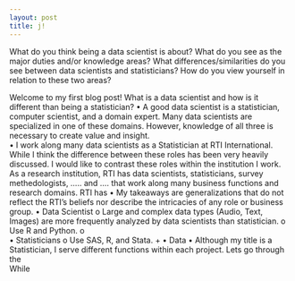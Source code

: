 ```yaml
---
layout: post
title: j!
---
```


What do you think being a data scientist is about?  What do you see as the major duties and/or knowledge areas?  What differences/similarities do you see between data scientists and statisticians?  How do you view yourself in relation to these two areas?

 Welcome to my first blog post! 
What is a data scientist and how is it different than being a statistician?
•	A good data scientist is a statistician, computer scientist, and a domain expert. Many data scientists are specialized in one of these domains. However, knowledge of all three is necessary to create value and insight.  
•	I work along many data scientists as a Statistician at RTI International. While I think the difference between these roles has been very heavily discussed. I would like to contrast these roles within the institution I work. As a research institution, RTI has data scientists, statisticians, survey methedologists, ….. and ….  that work along many business functions and research domains. RTI has 
•	My takeaways are generalizations that do not reflect the RTI’s beliefs nor describe the intricacies of any role or business group.
•	Data Scientist
o	Large and complex data types (Audio, Text, Images) are more frequently analyzed by data scientists than statistician. 
o	Use R and Python. 
o	
•	Statisticians 
o	Use SAS, R, and Stata. +
•	Data
•	Although my title is a Statistician, I serve different functions within each project. Lets go through the  
While 





